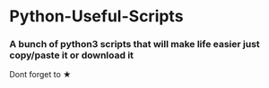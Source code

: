 # Python-Useful-Scripts
<h3>A bunch of python3 scripts that will make life easier just copy/paste it or download it</h3>

Dont forget to ★
